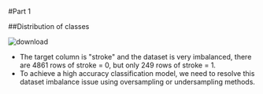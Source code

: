 #Part 1

##Distribution of classes

![download](https://user-images.githubusercontent.com/104394105/167068870-ef378a14-cec3-4b77-b0ab-82d155d41a6c.png)
* The target column is "stroke" and the dataset is very imbalanced, there are 4861 rows of stroke = 0, but only 249 rows of stroke = 1.
* To achieve a high accuracy classification model, we need to resolve this dataset imbalance issue using oversampling or undersampling methods.
